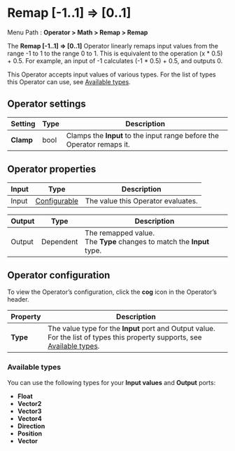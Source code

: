 # Remap [-1..1] => [0..1]

Menu Path : **Operator > Math > Remap > Remap**

The **Remap [-1..1] => [0..1]** Operator linearly remaps input values from the range -1 to 1 to the range 0 to 1. This is equivalent to the operation (x * 0.5) + 0.5. For example, an input of -1 calculates (-1 * 0.5) + 0.5, and outputs 0.

This Operator accepts input values of various types. For the list of types this Operator can use, see [Available types](#available-types).

## Operator settings

| **Setting** | **Type** | **Description**                                              |
| ----------- | -------- | ------------------------------------------------------------ |
| **Clamp**   | bool     | Clamps the **Input** to the input range before the Operator remaps it. |

## Operator properties

| **Input** | **Type**                                | **Description**                    |
| --------- | --------------------------------------- | ---------------------------------- |
| Input     | [Configurable](#operator-configuration) | The value this Operator evaluates. |

| **Output** | **Type**  | **Description**                                              |
| ---------- | --------- | ------------------------------------------------------------ |
| Output     | Dependent | The remapped value.<br/>The **Type** changes to match the **Input** type. |

## Operator configuration

To view the Operator’s configuration, click the **cog** icon in the Operator’s header.

| **Property** | **Description**                                              |
| ------------ | ------------------------------------------------------------ |
| **Type**     | The value type for the **Input** port and Output value. For the list of types this property supports, see [Available types](#available-types). |

### Available types

You can use the following types for your **Input values** and **Output** ports:

- **Float**
- **Vector2**
- **Vector3**
- **Vector4**
- **Direction**
- **Position**
- **Vector**